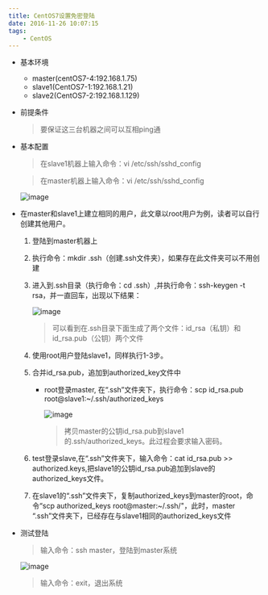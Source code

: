 ```yaml
---
title: CentOS7设置免密登陆
date: 2016-11-26 10:07:15
tags:
    - CentOS
---
```


* 基本环境
    * master(centOS7-4:192.168.1.75)
    * slave1(CentOS7-1:192.168.1.21)
    * slave2(CentOS7-2:192.168.1.129)

* 前提条件

    > 要保证这三台机器之间可以互相ping通

<!-- more -->

* 基本配置
    > 在slave1机器上输入命令：vi /etc/ssh/sshd_config

    > 在master机器上输入命令：vi /etc/ssh/sshd_config

    ![image]( http://learningnotes-1251679769.costj.myqcloud.com/linux/8.png  "图片")

* 在master和slave1上建立相同的用户，此文章以root用户为例，读者可以自行创建其他用户。

    1. 登陆到master机器上
    2. 执行命令：mkdir .ssh（创建.ssh文件夹），如果存在此文件夹可以不用创建
    3. 进入到.ssh目录（执行命令：cd .ssh）,并执行命令：ssh-keygen -t rsa，并一直回车，出现以下结果：

        ![image]( http://learningnotes-1251679769.costj.myqcloud.com/linux/9.png  "图片")

        > 可以看到在.ssh目录下面生成了两个文件：id_rsa（私钥）和id_rsa.pub（公钥）两个文件

    4. 使用root用户登陆slave1，同样执行1-3步。

    5. 合并id_rsa.pub，追加到authorized_key文件中
        * root登录master, 在“.ssh”文件夹下，执行命令：scp id_rsa.pub  root@slave1:~/.ssh/authorized_keys

            ![image]( http://learningnotes-1251679769.costj.myqcloud.com/linux/10.png  "图片")

            > 拷贝master的公钥id_rsa.pub到slave1的.ssh/authorized_keys。此过程会要求输入密码。

    6. test登录slave,在“.ssh”文件夹下，输入命令：cat id_rsa.pub >> authorized.keys,把slave1的公钥id_rsa.pub追加到slave的authorized_keys文件。

    7. 在slave1的“.ssh”文件夹下，复制authorized_keys到master的root，命令“scp authorized_keys root@master:~/.ssh/"，此时，master “.ssh”文件夹下，已经存在与slave1相同的authorized_keys文件

* 测试登陆

    >输入命令：ssh master，登陆到master系统

    ![image]( http://learningnotes-1251679769.costj.myqcloud.com/linux/11.png  "图片")

    > 输入命令：exit，退出系统
